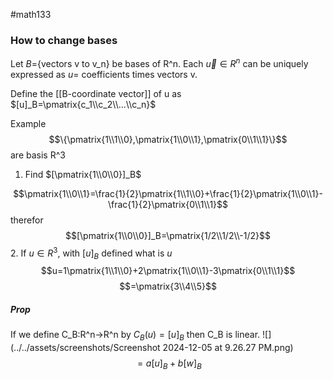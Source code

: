 #math133 
### How to change bases
Let $B=${vectors v to v_n} be bases of R^n. Each $\vec{u}\in R^n$ can be uniquely expressed as $u=$ coefficients times vectors v.

Define the [[B-coordinate vector]] of u as $[u]_B=\pmatrix{c_1\\c_2\\...\\c_n}$

Example
$$\{\pmatrix{1\\1\\0},\pmatrix{1\\0\\1},\pmatrix{0\\1\\1}\}$$
are basis R^3
1. Find $[\pmatrix{1\\0\\0}]_B$

$$\pmatrix{1\\0\\1}=\frac{1}{2}\pmatrix{1\\1\\0}+\frac{1}{2}\pmatrix{1\\0\\1}-\frac{1}{2}\pmatrix{0\\1\\1}$$
therefor
$$[\pmatrix{1\\0\\0}]_B=\pmatrix{1/2\\1/2\\-1/2}$$
2. If $u\in R^3$, with $[u]_B$ defined what is $u$
$$u=1\pmatrix{1\\1\\0}+2\pmatrix{1\\0\\1}-3\pmatrix{0\\1\\1}$$
$$=\pmatrix{3\\4\\5}$$

##### Prop
If we define C_B:R^n->R^n by $C_B(u)=[u]_B$ then C_B is linear.
![](../../assets/screenshots/Screenshot 2024-12-05 at 9.26.27 PM.png)
$$=a[u]_B+b[w]_B$$

